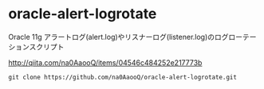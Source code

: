 # oracle-alert-logrotate
Oracle 11g アラートログ(alert.log)やリスナーログ(listener.log)のログローテーションスクリプト

http://qiita.com/na0AaooQ/items/04546c484252e217773b

```
git clone https://github.com/na0AaooQ/oracle-alert-logrotate.git
```
